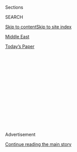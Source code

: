 <div id="app">

<div>

<div>

<div>

<div class="NYTAppHideMasthead css-1q2w90k e1suatyy0">

<div class="section css-ui9rw0 e1suatyy2">

<div class="css-eph4ug er09x8g0">

<div class="css-6n7j50">

</div>

<span class="css-1dv1kvn">Sections</span>

<div class="css-10488qs">

<span class="css-1dv1kvn">SEARCH</span>

</div>

[Skip to content](#site-content)[Skip to site index](#site-index)

</div>

<div id="masthead-section-label" class="css-1wr3we4 eaxe0e00">

[Middle
East](https://www.nytimes3xbfgragh.onion/section/world/middleeast)

</div>

<div class="css-10698na e1huz5gh0">

</div>

</div>

<div id="masthead-bar-one" class="section hasLinks css-15hmgas e1csuq9d3">

<div class="css-uqyvli e1csuq9d0">

</div>

<div class="css-1uqjmks e1csuq9d1">

</div>

<div class="css-9e9ivx">

[](https://myaccount.nytimes3xbfgragh.onion/auth/login?response_type=cookie&client_id=vi)

</div>

<div class="css-1bvtpon e1csuq9d2">

[Today’s
Paper](https://www.nytimes3xbfgragh.onion/section/todayspaper)

</div>

</div>

</div>

</div>

<div data-aria-hidden="false">

<div id="site-content" data-role="main">

<div>

<div class="css-1aor85t" style="opacity:0.000000001;z-index:-1;visibility:hidden">

<div class="css-1hqnpie">

<div class="css-epjblv">

<span class="css-17xtcya">[Middle
East](/section/world/middleeast)</span><span class="css-x15j1o">|</span><span class="css-fwqvlz">Trump
Renews Vow for Jerusalem Embassy, a Gift of Uncertain
Value</span>

</div>

<div class="css-k008qs">

<div class="css-1iwv8en">

<span class="css-18z7m18"></span>

<div>

</div>

</div>

<span class="css-1n6z4y">https://nyti.ms/2k6rF0E</span>

<div class="css-1705lsu">

<div class="css-4xjgmj">

<div class="css-4skfbu" data-role="toolbar" data-aria-label="Social Media Share buttons, Save button, and Comments Panel with current comment count" data-testid="share-tools">

  - 
  - 
  - 
  - 
    
    <div class="css-6n7j50">
    
    </div>

  - 

</div>

</div>

</div>

</div>

</div>

</div>

<div class="css-13pd83m">

</div>

<div id="top-wrapper" class="css-1sy8kpn">

<div id="top-slug" class="css-l9onyx">

Advertisement

</div>

[Continue reading the main
story](#after-top)

<div class="ad top-wrapper" style="text-align:center;height:100%;display:block;min-height:250px">

<div id="top" class="place-ad" data-position="top" data-size-key="top">

</div>

</div>

<div id="after-top">

</div>

</div>

<div id="sponsor-wrapper" class="css-1hyfx7x">

<div id="sponsor-slug" class="css-19vbshk">

Supported by

</div>

[Continue reading the main
story](#after-sponsor)

<div id="sponsor" class="ad sponsor-wrapper" style="text-align:center;height:100%;display:block">

</div>

<div id="after-sponsor">

</div>

</div>

<div class="css-1vkm6nb ehdk2mb0">

# Trump Renews Vow for Jerusalem Embassy, a Gift of Uncertain Value

</div>

<div class="css-79elbk" data-testid="photoviewer-wrapper">

<div class="css-z3e15g" data-testid="photoviewer-wrapper-hidden">

</div>

<div class="css-1a48zt4 ehw59r15" data-testid="photoviewer-children">

![<span class="css-16f3y1r e13ogyst0" data-aria-hidden="true">The United
States Embassy in Tel Aviv, where other countries have their
embassies.</span><span class="css-cnj6d5 e1z0qqy90" itemprop="copyrightHolder"><span class="css-1ly73wi e1tej78p0">Credit...</span><span><span>Jack
Guez/Agence France-Presse — Getty
Images</span></span></span>](https://static01.graylady3jvrrxbe.onion/images/2017/01/20/us/20JERUSALEM/20JERUSALEM-articleInline.jpg?quality=75&auto=webp&disable=upscale)

</div>

</div>

<div class="css-xt80pu e12qa4dv0">

<div class="css-18e8msd">

<div class="css-vp77d3 epjyd6m0">

<div class="css-1baulvz">

By [<span class="css-1baulvz" itemprop="name">Ian
Fisher</span>](http://www.nytimes3xbfgragh.onion/by/ian-fisher) and
[<span class="css-1baulvz last-byline" itemprop="name">Isabel
Kershner</span>](https://www.nytimes3xbfgragh.onion/by/isabel-kershner)

</div>

</div>

  - Jan. 19,
    2017

  - 
    
    <div class="css-4xjgmj">
    
    <div class="css-d8bdto" data-role="toolbar" data-aria-label="Social Media Share buttons, Save button, and Comments Panel with current comment count" data-testid="share-tools">
    
      - 
      - 
      - 
      - 
        
        <div class="css-6n7j50">
        
        </div>
    
      - 
    
    </div>
    
    </div>

</div>

</div>

<div class="section meteredContent css-1r7ky0e" name="articleBody" itemprop="articleBody">

<div class="css-1fanzo5 StoryBodyCompanionColumn">

<div class="css-53u6y8">

JERUSALEM — It started, as it has in American presidential races for
decades, as a campaign line, one that weary Israelis and Palestinians
hear but rarely take seriously: Donald J. Trump promised to move his
nation’s embassy to Jerusalem from Tel Aviv.

But by Thursday, the eve of Mr. Trump’s inauguration, those decades of
promises seemed very real — with reverberations far beyond stone and
cement.

Mr. Trump himself made perhaps his strongest statement on the issue on
Thursday, telling a conservative Israeli news outlet, “You know I’m not
a person who breaks promises.”

Palestinians protested around the West Bank on Thursday, and many
Israeli Jews wondered if this was a gift that could be politely pushed
away. Moving the embassy is not even close to the top of the list of
concerns for even right-leaning Israelis who oppose the establishment of
a Palestinian state.

</div>

</div>

<div class="css-1fanzo5 StoryBodyCompanionColumn">

<div class="css-53u6y8">

Many worry it would only set off new fighting with the Palestinians as
well as the rest of the Arab world, a big price tag for a symbolic
change that would hardly move the ball on the broader conflict.

“I don’t know what’s in it for Trump,” said Akiva Eldar, a longtime
Israeli columnist and co-author of [a book on the issue of moving the
embassy](http://www.haaretz.com/jewish/books/the-jerusalem-hijack-1.96576).
Mr. Eldar’s thesis was that this was largely a concern for American
politicians, not Israelis or Palestinians — and even within the United
States, it was not generally advocated by those with experience on the
ground.

“If you talk to serious people, if you ask the secret service, they say
don’t do it,” Mr. Eldar noted. “They don’t think it’s worth it.
Everything is so fragile right now.”

Amid the West Bank protests on Thursday, Saeb Erekat, the chief
Palestinian negotiator, said that moving the embassy would be a “red
line” that, if crossed, could kill a two-state solution, reduce American
influence in the peace process, and possibly set off a new round of
violence.

“Why would a president-elect decide to begin his presidency by playing
with the blood of Palestinians and Israelis?” Mr. Erekat asked in an
interview. “Why? For whose sake?”

</div>

</div>

<div class="css-1fanzo5 StoryBodyCompanionColumn">

<div class="css-53u6y8">

He said that if Mr. Trump were to follow through, the Palestine
Liberation Organization would repeal its recognition of Israel,
considered a baseline condition for peace talks. “I hope he does not do
it,” Mr. Erekat added.

Jerusalem is the seat of Israel’s government, but it is not home to any
foreign embassies. American policy, like that of many other nations, has
long been that the future of the holy city can be determined only as
part of a broader peace agreement and that putting the embassy there
would prejudge the outcome.

The Israeli leadership considers Jerusalem, including territory captured
from Jordan in the 1967 war, its united and eternal capital. But
Palestinians see Jerusalem as the capital of their future state.

If Mr. Trump does in some way move the embassy to Jerusalem — and there
are various situations, including having his ambassador simply set up
shop in the existing United States Consulate — it would be seen as a
victory for Israel’s right wing, which has been gaining political
dominance over many years (and power in Washington: The leaders of two
Israeli settlements, condemned by past administrations, are attending
Mr. Trump’s inauguration).

It would also be considered a rebuke to the Obama administration’s
[refusal last month to veto a United Nations
resolution](https://www.nytimes3xbfgragh.onion/2016/12/23/world/middleeast/israel-settlements-un-vote.html)
condemning settlement building in the occupied West Bank as it warned of
the slow strangling of a two-state peace.

“It is hard for me to imagine any Israeli on the right or even on the
left who thinks Jerusalem is not the capital of Israel and would not
welcome in their heart recognition of that by the U.S.,” said Moshe
Arens, a former defense and foreign minister from the Likud, the
governing party led by Prime Minister Benjamin Netanyahu.

But even some on the right have questioned the move’s value and timing.
In December, Avigdor Lieberman, the hard-line defense minister, appeared
to say it was not a priority.

</div>

</div>

<div class="css-1fanzo5 StoryBodyCompanionColumn">

<div class="css-53u6y8">

“We saw in all the American election campaigns that they say they will
move the embassy to Jerusalem,” Mr. Lieberman said at a forum in
Washington. “We have enough challenges around us, and I think it would
be a mistake to turn the matter of the embassy into a central one.”

Privately, other conservatives have questioned whether the symbolic
value of an embassy move is worth the risks in terms of a potential
Palestinian uprising and deterioration in Israel’s relationship with
other Arab neighbors like Egypt and Jordan. But as Mr. Trump’s promise
seems more inevitable, some have publicly cheered it.

“We welcome it,” Danny Danon, the Israeli ambassador to the United
Nations — who opposes a Palestinian state — said in an interview on
Thursday. “Jerusalem was the capital of the Jewish people 3,000 years
ago.”

There is as much discussion of whether a new Trump administration would
move the embassy as exactly how, and some believe that could either
soften the blow or make it harder for Palestinians and Arab states to
accept the change quietly.

The United States Embassy, and its hundreds of employees, are in Tel
Aviv, as are those of nearly all other countries. The United States
Consulate General’s home and office, which handles relations with
Palestinians, is in West Jerusalem, and a United States consular office
is close to the line that divides East and West Jerusalem and provides
visas and similar services.

Experts agree that neither of these locations could house a modern,
secure American embassy immediately. So a range of options are being
discussed.

One could be as simple as changing the sign on the consulate in West
Jerusalem, which processes the visas for Israelis, as the State
Department looked for and built a more permanent embassy — something
that would take years. In another, Mr. Trump’s nominee as ambassador,
David Friedman, who is aligned with the Israeli far right, supports the
settlements and has a residence in Jerusalem, would work out of the West
Jerusalem consulate — without an immediate declaration of it as the
embassy.

</div>

</div>

<div class="css-1fanzo5 StoryBodyCompanionColumn">

<div class="css-53u6y8">

Neither of those options is acceptable to the Palestinians, Mr. Erekat
said. The symbolism remains too strong, favoring Israeli claims against
those of Palestinians. The question of capitals, he said, is not for
other nations to decide, but something to be negotiated between the two
principals.

“This will destroy us as Palestinian moderates,” he said. “This will
bring extremism to the region.”

</div>

</div>

</div>

<div>

</div>

<div>

</div>

<div>

</div>

<div>

<div id="bottom-wrapper" class="css-1ede5it">

<div id="bottom-slug" class="css-l9onyx">

Advertisement

</div>

[Continue reading the main
story](#after-bottom)

<div id="bottom" class="ad bottom-wrapper" style="text-align:center;height:100%;display:block;min-height:90px">

</div>

<div id="after-bottom">

</div>

</div>

</div>

</div>

</div>

## Site Index

<div>

</div>

## Site Information Navigation

  - [© <span>2020</span> <span>The New York Times
    Company</span>](https://help.nytimes3xbfgragh.onion/hc/en-us/articles/115014792127-Copyright-notice)

<!-- end list -->

  - [NYTCo](https://www.nytco.com/)
  - [Contact
    Us](https://help.nytimes3xbfgragh.onion/hc/en-us/articles/115015385887-Contact-Us)
  - [Work with us](https://www.nytco.com/careers/)
  - [Advertise](https://nytmediakit.com/)
  - [T Brand Studio](http://www.tbrandstudio.com/)
  - [Your Ad
    Choices](https://www.nytimes3xbfgragh.onion/privacy/cookie-policy#how-do-i-manage-trackers)
  - [Privacy](https://www.nytimes3xbfgragh.onion/privacy)
  - [Terms of
    Service](https://help.nytimes3xbfgragh.onion/hc/en-us/articles/115014893428-Terms-of-service)
  - [Terms of
    Sale](https://help.nytimes3xbfgragh.onion/hc/en-us/articles/115014893968-Terms-of-sale)
  - [Site
    Map](https://spiderbites.nytimes3xbfgragh.onion)
  - [Help](https://help.nytimes3xbfgragh.onion/hc/en-us)
  - [Subscriptions](https://www.nytimes3xbfgragh.onion/subscription?campaignId=37WXW)

</div>

</div>

</div>

</div>

